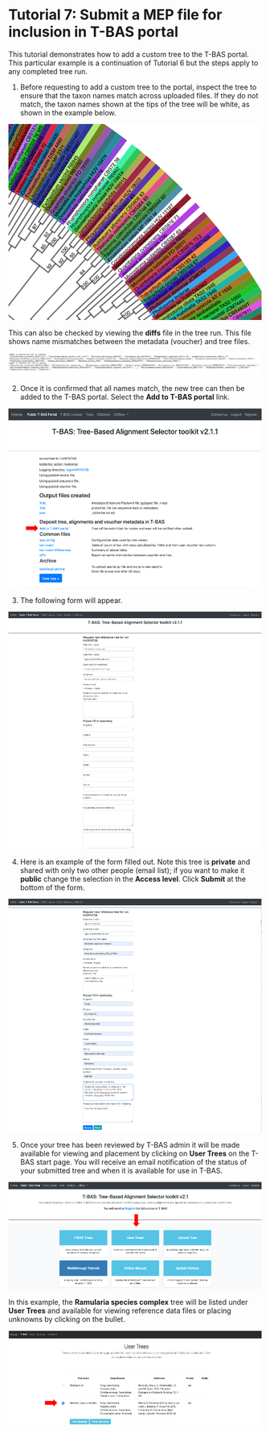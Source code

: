 # Tutorial 7: Submit a MEP file for inclusion in T-BAS portal

This tutorial demonstrates how to add a custom tree to the T-BAS portal. This particular example is a continuation of Tutorial 6 but the steps apply to any completed tree run.

1. Before requesting to add a custom tree to the portal, inspect the tree to ensure that the taxon names match across uploaded files. If they do not match, the taxon names shown at the tips of the tree will be white, as shown in the example below.

![](images/tbas-tutorial7/Tutorial7.1.1.png)

This can also be checked by viewing the **diffs** file in the tree run. This file shows name mismatches between the metadata (voucher) and tree files.

![](images/tbas-tutorial7/Tutorial7.1.2.png)

2. Once it is confirmed that all names match, the new tree can then be added to the T-BAS portal. Select the **Add to T-BAS portal** link.

![](images/tbas-tutorial7/Tutorial4.14.png)

3. The following form will appear.

![](images/tbas-tutorial7/Tutorial4.15.png)

4. Here is an example of the form filled out. Note this tree is **private** and shared with only two other people (email list); if you want to make it **public** change the selection in the **Access level**. Click **Submit** at the bottom of the form.

![](images/tbas-tutorial7/Tutorial4.16.png)

5. Once your tree has been reviewed by T-BAS admin it will be made available for viewing and placement by clicking on **User Trees** on the T-BAS start page. You will receive an email notification of the status of your submitted tree and when it is available for use in T-BAS.  

![](images/tbas-tutorial7/Tutorial4.17.1.png)

In this example, the **__Ramularia species complex__** tree will be listed under **User Trees** and available for viewing reference data files or placing unknowns by clicking on the bullet.  

![](images/tbas-tutorial7/Tutorial4.17.2.png)
